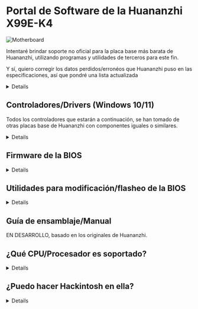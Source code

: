 [Herramientas para Aptio V]: https://www.mediafire.com/file/ucvt4pdxjrtpmu7/Tools_for_AMI_Aptio_V.zip/file
[Herramientas para Aptio V (Alt)]: https://disk.yandex.com/d/XrZjsImaqxl8Uw
[aquí mismo]: https://github.com/sebasrock156/Huananzhi-X99E-K4-Opencore
[Controlador de audio]: https://www.mediafire.com/file/046t9639xeyr243/X99-P4FAudio.rar/file
[Controlador de Red Ethernet para W10]: https://www.mediafire.com/file/z4w75jswapzof1j/X99-P4FLAN.rar/file
[Controlador de Red Ethernet para W11]: https://www.mediafire.com/file/53yr2eb7w82h75v/X99-P4FLanwin11.zip/file
[Imagen de BIOS Original]: https://www.mediafire.com/file/zozi3s0fixamce4/X99E-K4+BIOS.rom/file
[Controlador del Chipset]: https://www.mediafire.com/file/kevqagczu5b4igy/X99-P4FChipset.rar/file

# Portal de Software de la Huananzhi X99E-K4

![Motherboard](https://i.imgur.com/FtSCjxq.png)

Intentaré brindar soporte no oficial para la placa base más barata de Huananzhi, utilizando programas y utilidades de terceros para este fin.

Y sí, quiero corregir los datos perdidos/erronéos que Huananzhi puso en las especificaciones, así que pondré una lista actualizada

<details>
  
---
Componente | Descripción
---|:--:
Chipset | Intel P55 o HM55 (al azar)
Zócalo  | Intel LGA 2011-3
Ranuras de memoria RAM | DDR4(x4) con soporte hasta 128GB (Max.)
Frecuencia de RAM. | Soporte Quad-channel (en 2 o 4 ranuras) desde 1866Mhz hasta 2400Mhz con modulos ECC o No-ECC
Interfaz de almacenamiento | Sata 2.0(x3)@3Gbps
Expansión de almacenamiento | Una ranura M.2 2280 NVME PCIEx4 3.0@32Gbps o M.2 NGFF Sata 2.0@3Gbps
Tarjeta de audio | Realtek HD Audio ALC897 (Soporta Surround 5.1 max.)
Tarjeta de red | Realtek Ethernet RTL8168 1Gbps.
Interfaz de corriente | ATX de 24 pines + ATX 12v de 8 pines
Interfaz de disipación | Ventilador para CPU(x2) de 4 pines (Ventiladores con conector de 3 pines también son compatibles)
Alimentación de energía | Entre 6 a 8 fases de alimentación (Con fuentes de 600W o superior)
Dimensiones | 210*182mm Micro-ATX
Panel trasero | PS/2 Port(x2), USB 2.0@480Mbps(x6), puerto de red (RJ45), interfaz de audio (3 conectores)
Panel frontal | (Solo conectores) USB 2.0(1x), USB 3.0(x1) interfaz de audio (x1) puerto COM (x1), Interfaz de encendido/apagado - reinicio
Sistema soportado | Windows (7, 10 y 11), GNU/Linux (x86_64), MacOS (solamente con Hackintosh)
---
</details>


## Controladores/Drivers (Windows 10/11)

Todos los controladores que estarán a continuación, se han tomado de otras placas base de Huananzhi con componentes iguales o similares.

<details>

[Controlador del Chipset] (Tomado de la X99-P4F)

[Controlador de Audio] (Tomado de la X99-P4F)

[Controlador de Red Ethernet para W10] | [Controlador de Red Ethernet para W11] (Tomado de la X99-P4F)


⚠ **Descargo de responsabilidad** ⚠: Si usas utilidades como Driver Booster, puede que dichos controladores corrompan cosas en el sistema, procede con precaución.

---
  
</details>

## Firmware de la BIOS

<details>
  
Como no tenemos un archivo oficial de Huananzhi, me he dado a la tarea de hacer un volcado desde mi propia placa base.

[Imagen de BIOS Original]: Esta es un volcado del BIOS de stock de mi placa base, sin modificaciones.

Intente realizar el Hack del Turbo Boost si tiene un Xeon V3; en mi caso, tengo un Xeon V4 y puede que no funcione en lo absoluto.

---

</details>

## Utilidades para modificación/flasheo de la BIOS

<details>
  
⚠ **Descargo de responsabilidad** ⚠: Aquí quiero apelar al Fair Use, algunas herramientas son filtraciones de Servicios Técnicos y Empresas, la Ingeniería Inversa de estas suele ser ilegal, pero aquí se usa con fines educativos.

[Herramientas para Aptio V] | [Herramientas para Aptio V (Alt)]: Estas herramientas nos permiten modificar y actualizar nuevos firmwares de la BIOS.

---
</details>

## Guía de ensamblaje/Manual

EN DESARROLLO, basado en los originales de Huananzhi.

## ¿Qué CPU/Procesador es soportado?

<details>
Basado en Socket (LGA 2011-3), todos los procesadores con ese socket pueden ser compatibles, pero el Southbridge (Chipset) es un misterio. A continuación enumeré algunos procesadores probados con esta Placa Base:

---
Serie | Modelo | Especificaciones | Notas
---|---|---|:--:
Core | i7-5820K | Haswell-E, 6 Núcleos/12 Hilos@3.3 GHz/3.6GHz Turbo, TDP 140W | Compatible con fuentes de 500W  
Core | i7-5930K | Haswell-E, 6 Núcleos/12 Hilos@3.5 GHz/3.7GHz Turbo, TDP 140W | Compatible con fuentes de 500W
Core | i7-6800K | Broadwell-E, 6 Núcleos/12 Hilos@3.4 GHz/3.6GHz Turbo, TDP 140W | Compatible con fuentes de 500W
Core | i7-6850K | Broadwell-E, 6 Núcleos/12 Hilos@3.6 GHz/3.8GHz Turbo, TDP 140W | Compatible con fuentes de 500W
Core | i7-6900K | Broadwell-E, 8 Núcleos/16 Hilos@3.2 GHz/3.7GHz Turbo, TDP 140W | Compatible con fuentes de 500W
Core Extreme | i7-5960X | Haswell-E, 8 Núcleos/16 Hilos@3.0 GHz/3.5GHz Turbo, TDP 140W | Compatible con fuentes de 500W
Core Extreme | i7-6950X | Broadwell-E, 10 Núcleos/20 Hilos@3.0 GHz/3.5GHz Turbo, TDP 140W | Compatible con fuentes de 650W
Xeon | Series E5-16XX y E5-26XX V3 | Haswell-EP | Compatible con fuentes de 750W o más
Xeon | Series E5-16XX y E5-26XX V4 | Broadwell-EP | Compatible con fuentes de 750W o más
Xeon | Serie E5-46XX V3 | Haswell-EP | Compatible con fuentes de 750W o más, pero usando solo módulos de RAM ECC (compruebe antes el ancho de banda)
Xeon | Serie E5-46XX V4 | Broadwell-EP | Compatible con fuentes de 1000W o más, pero usando solo módulos de RAM ECC (compruebe antes el ancho de banda)
---
  
</details>

## ¿Puedo hacer Hackintosh en ella?

<details>

La respuesta corta es SI, si que puedes.

La respuesta larga es SI, pero: Realmente necesitamos saber cuál es el chipset de la placa base (HM55 o P55), la tarjeta de audio (normalmente la Realtek ALC897) y la GPU que se utilizará para inicializarlo (AMD o Nvidia, las discretas/dedicadas de Intel no tienen soporte).

Para la variante con chipset HM55 estoy trabajando en algunos EFI para arrancar MacOS como Hackintosh [aquí mismo]

---
  
</details>

